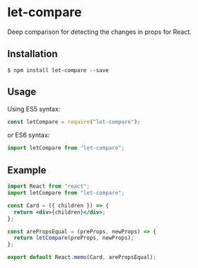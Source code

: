 # let-compare

Deep comparison for detecting the changes in props for React.

## Installation

```
$ npm install let-compare --save
```

## Usage

Using ES5 syntax:

```js
const letCompare = require("let-compare");
```

or ES6 syntax:

```js
import letCompare from "let-compare";
```

## Example

```jsx
import React from "react";
import letCompare from "let-compare";

const Card = ({ children }) => {
  return <div>{children}</div>;
};

const arePropsEqual = (preProps, newProps) => {
  return letCompare(preProps, newProps);
};

export default React.memo(Card, arePropsEqual);
```
